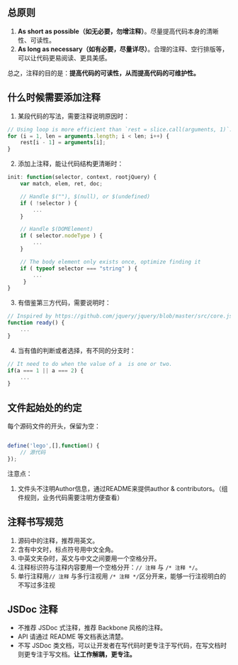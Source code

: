 ## 总原则

1. **As short as possible（如无必要，勿增注释）**。尽量提高代码本身的清晰性、可读性。
1. **As long as necessary（如有必要，尽量详尽）**。合理的注释、空行排版等，可以让代码更易阅读、更具美感。

总之，注释的目的是：**提高代码的可读性，从而提高代码的可维护性。**


## 什么时候需要添加注释

1. 某段代码的写法，需要注释说明原因时：
```js
// Using loop is more efficient than `rest = slice.call(arguments, 1)`.
for (i = 1, len = arguments.length; i < len; i++) {
    rest[i - 1] = arguments[i];
}
```

2. 添加上注释，能让代码结构更清晰时：
```js
init: function(selector, context, rootjQuery) {
    var match, elem, ret, doc;

    // Handle $(""), $(null), or $(undefined)
    if ( !selector ) {
        ...
    }

    // Handle $(DOMElement)
    if ( selector.nodeType ) {
        ...
    }

    // The body element only exists once, optimize finding it
    if ( typeof selector === "string" ) {
        ...
     }
}
```

3. 有借鉴第三方代码，需要说明时：
```js
// Inspired by https://github.com/jquery/jquery/blob/master/src/core.js
function ready() {
    ...
}
```

4. 当有值的判断或者选择，有不同的分支时：
```js
// It need to do when the value of a  is one or two. 
if(a === 1 || a === 2) {
    ...
}
```


## 文件起始处的约定

每个源码文件的开头，保留为空：

```js

define('lego',[],function() {
    // 源代码
});

```



注意点：

1. 文件头不注明Author信息，通过README来提供author & contributors。（组件规则，业务代码需要注明方便查看）


##  注释书写规范

1. 源码中的注释，推荐用英文。
2. 含有中文时，标点符号用中文全角。
3. 中英文夹杂时，英文与中文之间要用一个空格分开。
4. 注释标识符与注释内容要用一个空格分开：`// 注释` 与 `/* 注释 */`。
5. 单行注释用`// 注释` 与多行注视用 `/* 注释 */`区分开来，能够一行注视明白的不写过多注视


## JSDoc 注释

- 不推荐 JSDoc 式注释，推荐 Backbone 风格的注释。
- API 请通过 README 等文档表达清楚。
- 不写 JSDoc 类文档，可以让开发者在写代码时更专注于写代码，在写文档时则更专注于写文档。**让工作解耦，更专注。**
